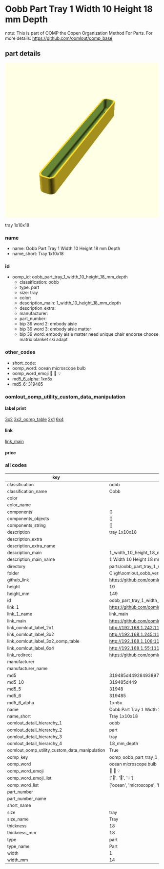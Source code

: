 # Oobb Part Tray 1 Width 10 Height 18 mm Depth  

note: This is part of OOMP the Oopen Organization Method For Parts. For more details: https://github.com/oomlout/oomp_base

##  part details
  

[![](3dpr.png)](3dpr.png)

tray 1x10x18



### name
* name: Oobb Part Tray 1 Width 10 Height 18 mm Depth
* name_short: Tray 1x10x18 
### id
* oomp_id: oobb_part_tray_1_width_10_height_18_mm_depth
  * classification: oobb
  * type: part
  * size: tray
  * color: 
  * description_main: 1_width_10_height_18_mm_depth
  * description_extra: 
  * manufacturer: 
  * part_number: 
  * bip 39 word 2: embody aisle
  * bip 39 word 3: embody aisle matter
  * bip 39 word: embody aisle matter need unique chair endorse choose matrix blanket ski adapt

### other_codes
* short_code: 
* oomp_word: ocean microscope bulb
* oomp_word_emoji :ocean: :microscope: :bulb:
* md5_6_alpha: 1xn5x
* md5_6: 319485






### oomlout_oomp_utility_custom_data_manipulation
#### label print
[3x2](http://192.168.1.245:1112/?label=oomp%201xn5x)
[3x2_oomp_table](http://192.168.1.108:1112/?label=oomp%201xn5x)
[2x1](http://192.168.1.242:1112/?label=oomp%201xn5x)
[6x4](http://192.168.1.55:1112/?label=oomp%201xn5x)    

#### link

[link_main](https://github.com/oomlout/oomlout_oobb_version_4_generated_parts/tree/main/navigation_oomp/oobb/part/tray/1_width_10_height_18_mm_depth/part)                              

#### price







### all codes 
| key | value |  
| --- | --- |  
| classification | oobb |  
| classification_name | Oobb |  
| color |  |  
| color_name |  |  
| components | [] |  
| components_objects | [] |  
| components_string | [] |  
| description | tray 1x10x18 |  
| description_extra |  |  
| description_extra_name |  |  
| description_main | 1_width_10_height_18_mm_depth |  
| description_main_name | 1 Width 10 Height 18 mm Depth |  
| directory | parts/oobb_part_tray_1_width_10_height_18_mm_depth |  
| folder | C:\gh\oomlout_oobb_version_4_generated_parts\parts\oobb_part_tray_1_width_10_height_18_mm_depth |  
| github_link | https://github.com/oomlout/oomlout_oomp_part_src/tree/main/parts/oobb_part_tray_1_width_10_height_18_mm_depth |  
| height | 10 |  
| height_mm | 149 |  
| id | oobb_part_tray_1_width_10_height_18_mm_depth |  
| link_1 | https://github.com/oomlout/oomlout_oobb_version_4_generated_parts/tree/main/navigation_oomp/oobb/part/tray/1_width_10_height_18_mm_depth/part |  
| link_1_name | link_main |  
| link_main | https://github.com/oomlout/oomlout_oobb_version_4_generated_parts/tree/main/navigation_oomp/oobb/part/tray/1_width_10_height_18_mm_depth/part |  
| link_oomlout_label_2x1 | http://192.168.1.242:1112/?label=oomp%201xn5x |  
| link_oomlout_label_3x2 | http://192.168.1.245:1112/?label=oomp%201xn5x |  
| link_oomlout_label_3x2_oomp_table | http://192.168.1.108:1112/?label=oomp%201xn5x |  
| link_oomlout_label_6x4 | http://192.168.1.55:1112/?label=oomp%201xn5x |  
| link_redirect | https://github.com/oomlout/oomlout_oobb_version_4_generated_parts/tree/main/parts/oobb_tray_01_10_18 |  
| manufacturer |  |  
| manufacturer_name |  |  
| md5 | 319485d4492849389776c93d12816a43 |  
| md5_10 | 319485d449 |  
| md5_5 | 31948 |  
| md5_6 | 319485 |  
| md5_6_alpha | 1xn5x |  
| name | Oobb Part Tray 1 Width 10 Height 18 mm Depth |  
| name_short | Tray 1x10x18  |  
| oomlout_detail_hierarchy_1 | oobb |  
| oomlout_detail_hierarchy_2 | part |  
| oomlout_detail_hierarchy_3 | tray |  
| oomlout_detail_hierarchy_4 | 18_mm_depth |  
| oomlout_oomp_utility_custom_data_manipulation | True |  
| oomp_key | oomp_oobb_part_tray_1_width_10_height_18_mm_depth |  
| oomp_word | ocean microscope bulb |  
| oomp_word_emoji | :ocean: :microscope: :bulb: |  
| oomp_word_emoji_list | [':ocean:', ':microscope:', ':bulb:'] |  
| oomp_word_list | ['ocean', 'microscope', 'bulb'] |  
| part_number |  |  
| part_number_name |  |  
| short_name |  |  
| size | tray |  
| size_name | Tray |  
| thickness | 18 |  
| thickness_mm | 18 |  
| type | part |  
| type_name | Part |  
| width | 1 |  
| width_mm | 14 |  
